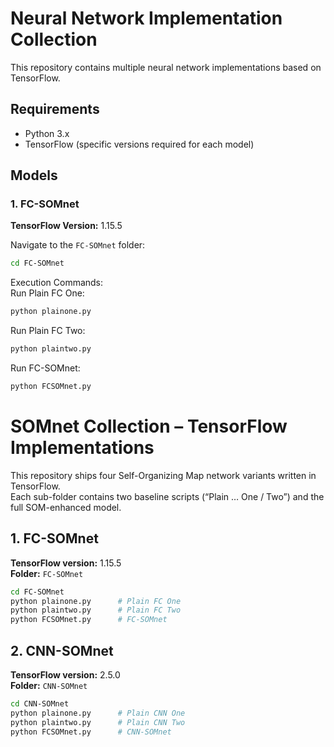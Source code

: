 # Neural Network Implementation Collection

This repository contains multiple neural network implementations based on TensorFlow.

## Requirements

- Python 3.x
- TensorFlow (specific versions required for each model)

## Models

### 1. FC-SOMnet
**TensorFlow Version:** 1.15.5

Navigate to the `FC-SOMnet` folder:

```bash
cd FC-SOMnet
```
Execution Commands:  
Run Plain FC One:
```bash
python plainone.py
```
Run Plain FC Two:
```bash
python plaintwo.py
```
Run FC-SOMnet:
```bash
python FCSOMnet.py
```

# SOMnet Collection – TensorFlow Implementations

This repository ships four Self-Organizing Map network variants written in TensorFlow.  
Each sub-folder contains two baseline scripts (“Plain … One / Two”) and the full SOM-enhanced model.

## 1. FC-SOMnet  
**TensorFlow version:** 1.15.5  
**Folder:** `FC-SOMnet`

```bash
cd FC-SOMnet
python plainone.py      # Plain FC One
python plaintwo.py      # Plain FC Two
python FCSOMnet.py      # FC-SOMnet
``` 
## 2. CNN-SOMnet
**TensorFlow version:** 2.5.0  
**Folder:** `CNN-SOMnet`

```bash
cd CNN-SOMnet
python plainone.py      # Plain CNN One
python plaintwo.py      # Plain CNN Two
python FCSOMnet.py      # CNN-SOMnet
